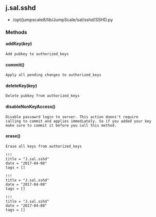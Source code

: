 <!-- toc -->
## j.sal.sshd

- /opt/jumpscale8/lib/JumpScale/sal/sshd/SSHD.py

### Methods

#### addKey(*key*) 

```
Add pubkey to authorized_keys

```

#### commit() 

```
Apply all pending changes to authorized_keys

```

#### deleteKey(*key*) 

```
Delete pubkey from authorized_keys

```

#### disableNonKeyAccess() 

```
Disable passowrd login to server. This action doens't require
calling to commit and applies immediately. So if you added your key
make sure to commit it before you call this method.

```

#### erase() 

```
Erase all keys from authorized_keys

```


```
!!!
title = "J.sal.sshd"
date = "2017-04-08"
tags = []
```

```
!!!
title = "J.sal.sshd"
date = "2017-04-08"
tags = []
```

```
!!!
title = "J.sal.sshd"
date = "2017-04-08"
tags = []
```
